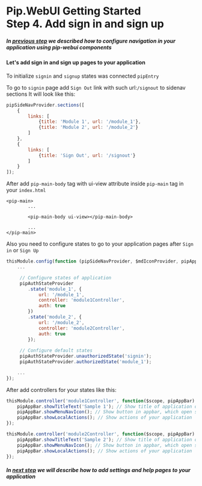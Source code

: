 # Pip.WebUI Getting Started <br/> Step 4. Add sign in and sign up

##### In [previous step](https://github.com/pip-webui/pip-webui-sample/blob/master/step3/Readme.md) we described how to configure navigation in your application using pip-webui components

#### Let's add sign in and sign up pages to your application

To initialize `signin` and `signup` states was connected `pipEntry`

To go to `signin` page add `Sign Out` link with such url:`/signout` to sidenav sections
It will look like this:

```javascript
pipSideNavProvider.sections([
    {
        links: [
            {title: 'Module 1', url: '/module_1'},
            {title: 'Module 2', url: '/module_2'}
        ]
    },
    {
        links: [
            {title: 'Sign Out', url: '/signout'}
        ]
    }
]);
```

After add `pip-main-body` tag with ui-view attribute inside `pip-main` tag in your `index.html`

```markup
<pip-main>
        ...

        <pip-main-body ui-view></pip-main-body>
        
        ...
</pip-main>
```

Also you need to configure states to go to your application pages after `Sign in` or `Sign Up`

```javascript
thisModule.config(function (pipSideNavProvider, $mdIconProvider, pipAppBarProvider) {
    ...

     // Configure states of application
     pipAuthStateProvider
        .state('module_1', {
            url: '/module_1',
            controller: 'module1Controller',
            auth: true
        })
        .state('module_2', {
            url: '/module_2',
            controller: 'module2Controller',
            auth: true
        });
     
     // Configure default states
     pipAuthStateProvider.unauthorizedState('signin');
     pipAuthStateProvider.authorizedState('module_1');

    ... 
});
```

After add controllers for your states like this:

```javascript
thisModule.controller('module1Controller', function($scope, pipAppBar) {
    pipAppBar.showTitleText('Sample 1'); // Show title of application or specific page
    pipAppBar.showMenuNavIcon(); // Show button in appbar, which open sidenav
    pipAppBar.showLocalActions(); // Show actions of your application
});

thisModule.controller('module2Controller', function($scope, pipAppBar) {
    pipAppBar.showTitleText('Sample 2'); // Show title of application or specific page
    pipAppBar.showMenuNavIcon(); // Show button in appbar, which open sidenav
    pipAppBar.showLocalActions(); // Show actions of your application
});
```

##### In [next step](https://github.com/pip-webui/pip-webui-sample/blob/master/step5/Readme.md) we will describe how to add settings and help pages to your application